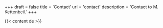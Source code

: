 +++
draft = false
title = 'Contact'
url = 'contact'
description = 'Contact to M. Kettenbeil.'
+++

{{< content de >}}